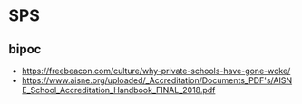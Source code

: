 # SPS

## bipoc

* https://freebeacon.com/culture/why-private-schools-have-gone-woke/
* https://www.aisne.org/uploaded/_Accreditation/Documents_PDF's/AISNE_School_Accreditation_Handbook_FINAL_2018.pdf